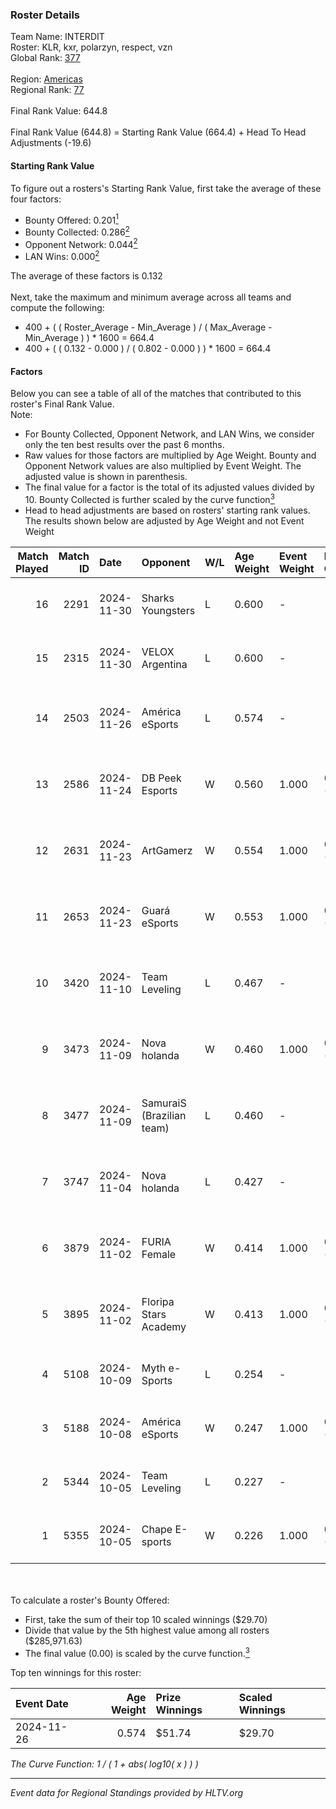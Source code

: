 ### Roster Details<br />
Team Name: INTERDIT<br />
Roster: KLR, kxr, polarzyn, respect, vzn<br />
Global Rank: [377](../../standings_global_2025_02_28.md)<br />
<br />
Region: [Americas]( ../../standings_americas_2025_02_28.md)<br />
Regional Rank: [77]( ../../standings_americas_2025_02_28.md)<br />
<br />
Final Rank Value:  644.8<br />
<br />
Final Rank Value (644.8) = Starting Rank Value (664.4) + Head To Head Adjustments (-19.6)<br />

#### Starting Rank Value<br />
To figure out a rosters's Starting Rank Value, first take the average of these four factors:<br />
- Bounty Offered: 0.201[<sup>1</sup>](#table2)
- Bounty Collected: 0.286[<sup>2</sup>](#table1)
- Opponent Network: 0.044[<sup>2</sup>](#table1)
- LAN Wins: 0.000[<sup>2</sup>](#table1)

The average of these factors is 0.132<br />
<br />
Next, take the maximum and minimum average across all teams and compute the following:<br />
- 400 + ( ( Roster_Average - Min_Average ) / ( Max_Average - Min_Average ) ) * 1600 = 664.4
- 400 + ( ( 0.132 - 0.000 ) / ( 0.802 - 0.000 ) ) * 1600 = 664.4


#### Factors<br />
Below you can see a table of all of the matches that contributed to this roster's Final Rank Value.<br />
Note:<br />

- For Bounty Collected, Opponent Network, and LAN Wins, we consider only the ten best results over the past 6 months.
- Raw values for those factors are multiplied by Age Weight. Bounty and Opponent Network values are also multiplied by Event Weight. The adjusted value is shown in parenthesis.
- The final value for a factor is the total of its adjusted values divided by 10. Bounty Collected is further scaled by the curve function[<sup>3</sup>](#curveFunction)
- Head to head adjustments are based on rosters' starting rank values. The results shown below are adjusted by Age Weight and not Event Weight
<span id="table1"></span><br />


| Match Played | Match ID | Date       | Opponent                  | W/L | Age Weight | Event Weight | Bounty Collected | Opponent Network | LAN Wins  | H2H Adj. | Roster                                  |
| -: | -: | :- | :- | :- | :- | :- | :- | :- | :- | -: | :- |
|           16 |     2291 | 2024-11-30 | Sharks Youngsters         | L   | 0.600      | -            | -                | -                | -         |   -10.71 | KLR, kxr, polarzyn, respect, vzn        |
|           15 |     2315 | 2024-11-30 | VELOX Argentina           | L   | 0.600      | -            | -                | -                | -         |    -9.87 | KLR, kxr, polarzyn, respect, vzn        |
|           14 |     2503 | 2024-11-26 | América eSports           | L   | 0.574      | -            | -                | -                | -         |    -9.25 | freitas, kxr, polarzyn, respect, vzn    |
|           13 |     2586 | 2024-11-24 | DB Peek Esports           | W   | 0.560      | 1.000        | 0.000 (0.000)    | 0.258 (0.145)    | 0 (0.000) |     8.86 | freitas, kxr, polarzyn, respect, vzn    |
|           12 |     2631 | 2024-11-23 | ArtGamerz                 | W   | 0.554      | 1.000        | 0.000 (0.000)    | 0.032 (0.018)    | 0 (0.000) |     4.72 | freitas, kxr, polarzyn, respect, vzn    |
|           11 |     2653 | 2024-11-23 | Guará eSports             | W   | 0.553      | 1.000        | 0.000 (0.000)    | 0.031 (0.017)    | 0 (0.000) |     4.78 | freitas, kxr, polarzyn, respect, vzn    |
|           10 |     3420 | 2024-11-10 | Team Leveling             | L   | 0.467      | -            | -                | -                | -         |    -9.91 | freitas, kxr, polarzyn, respect, spider |
|            9 |     3473 | 2024-11-09 | Nova holanda              | W   | 0.460      | 1.000        | 0.000 (0.000)    | 0.099 (0.045)    | 0 (0.000) |     6.82 | freitas, kxr, polarzyn, respect, spider |
|            8 |     3477 | 2024-11-09 | SamuraiS (Brazilian team) | L   | 0.460      | -            | -                | -                | -         |    -9.16 | freitas, kxr, polarzyn, respect, spider |
|            7 |     3747 | 2024-11-04 | Nova holanda              | L   | 0.427      | -            | -                | -                | -         |    -7.27 | freitas, kxr, polarzyn, respect, vzn    |
|            6 |     3879 | 2024-11-02 | FURIA Female              | W   | 0.414      | 1.000        | 0.076 (0.031)    | 0.292 (0.121)    | 0 (0.000) |    11.73 | freitas, kxr, polarzyn, respect, vzn    |
|            5 |     3895 | 2024-11-02 | Floripa Stars Academy     | W   | 0.413      | 1.000        | 0.000 (0.000)    | 0.054 (0.022)    | 0 (0.000) |     3.62 | freitas, kxr, polarzyn, respect, vzn    |
|            4 |     5108 | 2024-10-09 | Myth e-Sports             | L   | 0.254      | -            | -                | -                | -         |    -4.40 | freitas, KLR, kxr, polarzyn, respect    |
|            3 |     5188 | 2024-10-08 | América eSports           | W   | 0.247      | 1.000        | 0.000 (0.000)    | 0.272 (0.067)    | 0 (0.000) |     4.06 | freitas, KLR, kxr, polarzyn, respect    |
|            2 |     5344 | 2024-10-05 | Team Leveling             | L   | 0.227      | -            | -                | -                | -         |    -4.95 | freitas, KLR, kxr, polarzyn, respect    |
|            1 |     5355 | 2024-10-05 | Chape E-sports            | W   | 0.226      | 1.000        | 0.000 (0.000)    | 0.000 (0.000)    | 0 (0.000) |     1.32 | freitas, KLR, kxr, polarzyn, respect    |

<br />
<span id="table2"></span><br />
To calculate a roster's Bounty Offered:<br />

- First, take the sum of their top 10 scaled winnings ($29.70)
- Divide that value by the 5th highest value among all rosters ($285,971.63)
- The final value (0.00) is scaled by the curve function.[<sup>3</sup>](#curveFunction)

Top ten winnings for this roster:<br />

| Event Date | Age Weight | Prize Winnings | Scaled Winnings |
| :- | -: | :- | :- |
| 2024-11-26 |      0.574 | $51.74         | $29.70          |


<span id="curveFunction"></span>_The Curve Function: 1 / ( 1 + abs( log10( x ) ) )_<br />

---
_Event data for Regional Standings provided by HLTV.org_<br />
